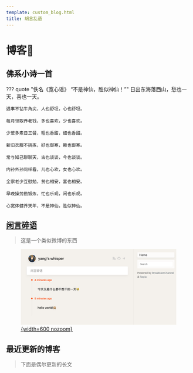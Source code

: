```yaml
---
template: custom_blog.html
title: 胡言乱语
---
```


# 博客📕

## 佛系小诗一首
??? quote "佚名《宽心谣》  “不是神仙，胜似神仙！”"
	日出东海落西山，愁也一天，喜也一天。

    遇事不钻牛角尖，人也舒坦，心也舒坦。

    每月领取养老钱，多也喜欢，少也喜欢。

    少荤多素日三餐，粗也香甜，细也香甜。

    新旧衣服不挑拣，好也御寒，赖也御寒。

    常与知己聊聊天，古也谈谈，今也谈谈。

    内孙外孙同样看，儿也心欢，女也心欢。

    全家老少互慰勉，贫也相安，富也相安。

    早晚操劳勤锻炼，忙也乐观，闲也乐观。

    心宽体健养天年，不是神仙，胜似神仙。

## [闲言碎语](https://whisper.yangz.site)
> 这是一个类似微博的东西
<figure markdown>

[![](assets/2024-08-07-15-29-48.png){width=600 nozoom}](https://whisper.yangz.site)

</figure>


## 最近更新的博客
> 下面是偶尔更新的长文